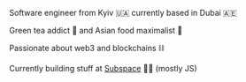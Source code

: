 Software engineer from Kyiv 🇺🇦 currently based in Dubai 🇦🇪

Green tea addict 🍵 and Asian food maximalist 🥢

Passionate about web3 and blockchains ⛓️

Currently building stuff at [Subspace](https://github.com/subspace) 🧑‍💻 (mostly JS)
